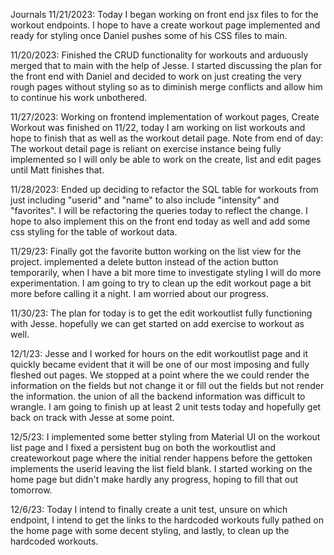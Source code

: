 Journals
11/21/2023:
Today I began working on front end jsx files to for the workout endpoints. I hope to have a create workout
page implemented and ready for styling once Daniel pushes some of his CSS files to main.

11/20/2023:
Finished the CRUD functionality for workouts and arduously merged that to main with the help of Jesse.
I started discussing the plan for the front end with Daniel and decided to work on just creating the very rough
pages without styling so as to diminish merge conflicts and allow him to continue his work unbothered.

11/27/2023:
Working on frontend implementation of workout pages, Create Workout was finished on 11/22, today I am working on list workouts and hope to finish that as well as the workout detail page. Note from end of day: The workout detail page is reliant on exercise instance being fully implemented so I will only be able to work on the create, list and edit pages until Matt finishes that.

11/28/2023:
Ended up deciding to refactor the SQL table for workouts from just including "userid" and "name" to also include "intensity" and "favorites". I will be refactoring the queries today to reflect the change. I hope to also implement this on the front end today as well and add some css styling for the table of workout data.

11/29/23:
Finally got the favorite button working on the list view for the project. implemented a delete button instead of the action button temporarily, when I have a bit more time to investigate styling I will do more experimentation.
I am going to try to clean up the edit workout page a bit more before calling it a night. I am worried about our progress.

11/30/23:
The plan for today is to get the edit workoutlist fully functioning with Jesse. hopefully we can get started on add exercise to workout as well.

12/1/23:
Jesse and I worked for hours on the edit workoutlist page and it quickly became evident that it will be one of our most imposing and fully fleshed out pages. We stopped at a point where the we could render the information on the fields but not change it or fill out the fields but not render the information. the union of all the backend information was difficult to wrangle. I am going to finish up at least 2 unit tests today and hopefully get back on track with Jesse at some point.

12/5/23:
I implemented some better styling from Material UI on the workout list page and I fixed a persistent bug on both the workoutlist and createworkout page where the initial render happens before the gettoken implements the userid leaving the list field blank. I started working on the home page but didn't make hardly any progress, hoping to fill that out tomorrow.

12/6/23:
Today I intend to finally create a unit test, unsure on which endpoint, I intend to get the links to the hardcoded workouts fully pathed on the home page with some decent styling, and lastly, to clean up the hardcoded workouts.
